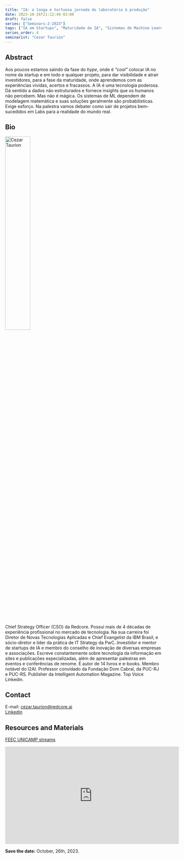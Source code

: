 ```yaml
---
title: "IA: a longa e tortuosa jornada do laboratório à produção"
date: 2023-10-26T21:12:49-03:00
draft: false
series: ["Seminars-2-2023"]
tags: ["IA em Startups", "Maturidade da IA", "Sistemas de Machine Learning"]
series_order: 4
seminarist: "Cezar Taurion"
---
```


## Abstract
Aos poucos estamos saindo da fase do *hype*, onde é *“cool”* colocar IA no nome da startup e em todo e qualquer projeto, para dar visibilidade e atrair investidores, para a fase da maturidade, onde aprendemos com as experiências vividas, acertos e fracassos. A IA é uma tecnologia poderosa. Dá sentido a dados não estruturados e fornece insights que os humanos não percebem. Mas não é mágica. Os sistemas de ML dependem de modelagem matemática e suas soluções geralmente são probabilísticas. Exige esforço. Na palestra vamos debater como sair de projetos bem-sucedidos em Labs para a realidade do mundo real.

## Bio
<img alt="Cezar Taurion" src="/seminars/seminars-2-2023/4/cezar-taurion-cropped.png" style="width: 40%; height: 160x;">

Chief Strategy Officer (CSO) da Redcore. Possui mais de 4 décadas de experiência profissional no mercado de tecnologia. Na sua carreira foi Diretor de Novas Tecnologias Aplicadas e Chief Evangelist da IBM Brasil; e sócio-diretor e líder da prática de IT Strategy da PwC..Investidor e mentor de startups de IA e membro do conselho de inovação de diversas empresas e associações. Escreve constantemente sobre tecnologia da informação em sites e publicações especializadas, além de apresentar palestras em eventos e conferências de renome. É autor de 14 livros e e-books. Membro notável do I2AI. Professor convidado da Fundação Dom Cabral, da PUC-RJ e PUC-RS. Publisher da Intelligent Automation Magazine. Top Voice Linkedin.

## Contact
E-mail: cezar.taurion@redcore.ai \
[Linkedin](https://www.linkedin.com/in/ctaurion/)

## Resources and Materials
[FEEC UNICAMP streams](https://www.youtube.com/@feec-unicamp/streams)


<iframe width="560" height="315" src="https://www.youtube.com/embed/Tsvnb4qmEgs" title="YouTube video player" frameborder="0" allow="accelerometer; autoplay; clipboard-write; encrypted-media; gyroscope; picture-in-picture; web-share" allowfullscreen></iframe>


**Save the date:** October, 26th, 2023.
